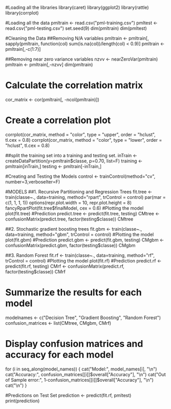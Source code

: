 #Loading all the libraries 
library(caret)
library(ggplot2)
library(rattle)
library(corrplot)

#Loading all the data
pmltrain <- read.csv("pml-training.csv")
pmltest <- read.csv("pml-testing.csv")
set.seed(9)
dim(pmltrain)
dim(pmltest)

#Cleaning the Data
##Removing N/A variables
pmltrain <- pmltrain[, sapply(pmltrain, function(col) sum(is.na(col))/length(col) < 0.9)]
pmltrain <- pmltrain[,-c(1:7)] 

##Removing near zero variance variables
nzvv <- nearZeroVar(pmltrain)
pmltrain <- pmltrain[,-nzvv]
dim(pmltrain)

# Calculate the correlation matrix
cor_matrix <- cor(pmltrain[, -ncol(pmltrain)])

# Create a correlation plot
corrplot(cor_matrix, method = "color", type = "upper", order = "hclust", tl.cex = 0.8)
corrplot(cor_matrix, method = "color", type = "lower", order = "hclust", tl.cex = 0.8)

##split the training set into a training and testing set. 
inTrain <- createDataPartition(y=pmltrain$classe, p=0.70, list=F)
training <- pmltrain[inTrain,]
testing <- pmltrain[-inTrain,]

#Creating and Testing the Models
control <- trainControl(method="cv", number=3,verboseIter=F)

#MODELS
##1. Recursive Partitioning and Regression Trees
fit.tree <- train(classe~., data=training, method="rpart", trControl = control)
par(mar = c(1, 1, 1, 1)) 
options(repr.plot.width = 10, repr.plot.height = 8)
fancyRpartPlot(fit.tree$finalModel, cex = 0.6)
#Plotting the model
plot(fit.tree)
#Prediction
predict.tree <- predict(fit.tree, testing)
CMtree <- confusionMatrix(predict.tree, factor(testing$classe))
CMtree

##2.	Stochastic gradient boosting trees 
fit.gbm <- train(classe~., data=training, method="gbm", trControl = control)
#Plotting the model
plot(fit.gbm)
#Prediction
predict.gbm <- predict(fit.gbm, testing)
CMgbm <- confusionMatrix(predict.gbm, factor(testing$classe))
CMgbm

##3. Random Forest
fit.rf <- train(classe~., data=training, method="rf", trControl = control)
#Plotting the model
plot(fit.rf)
#Prediction
predict.rf <- predict(fit.rf, testing)
CMrf <- confusionMatrix(predict.rf, factor(testing$classe))
CMrf

# Summarize the results for each model
modelnames <- c("Decision Tree", "Gradient Boosting", "Random Forest")
confusion_matrices <- list(CMtree, CMgbm, CMrf)

# Display confusion matrices and accuracy for each model
for (i in seq_along(model_names)) {
  cat("Model:", model_names[i], "\n")
   cat("Accuracy:", confusion_matrices[[i]]$overall["Accuracy"], "\n")
  cat("Out of Sample error:", 1-confusion_matrices[[i]]$overall["Accuracy"], "\n")
  cat("\n")
}

#Predictions on Test Set
prediction <- predict(fit.rf, pmltest)
print(prediction)
